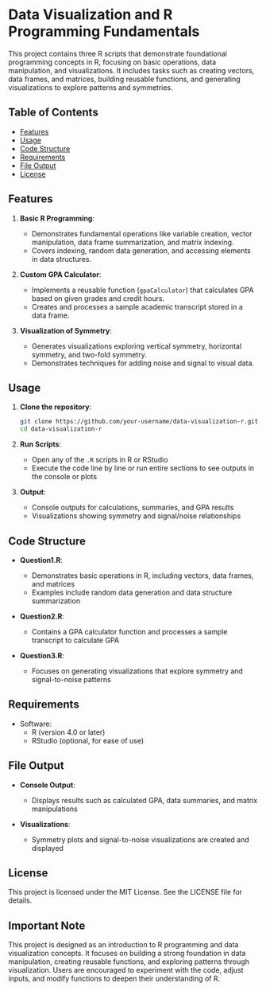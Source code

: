 # Data Visualization and R Programming Fundamentals

This project contains three R scripts that demonstrate foundational programming concepts in R, focusing on basic operations, data manipulation, and visualizations. It includes tasks such as creating vectors, data frames, and matrices, building reusable functions, and generating visualizations to explore patterns and symmetries.


## Table of Contents

- [Features](#features)
- [Usage](#usage)
- [Code Structure](#code-structure)
- [Requirements](#requirements)
- [File Output](#file-output)
- [License](#license)


## Features

1. **Basic R Programming**:
   - Demonstrates fundamental operations like variable creation, vector manipulation, data frame summarization, and matrix indexing.
   - Covers indexing, random data generation, and accessing elements in data structures.

2. **Custom GPA Calculator**:
   - Implements a reusable function (`gpaCalculator`) that calculates GPA based on given grades and credit hours.
   - Creates and processes a sample academic transcript stored in a data frame.

3. **Visualization of Symmetry**:
   - Generates visualizations exploring vertical symmetry, horizontal symmetry, and two-fold symmetry.
   - Demonstrates techniques for adding noise and signal to visual data.


## Usage

1. **Clone the repository**:
   ```bash
   git clone https://github.com/your-username/data-visualization-r.git
   cd data-visualization-r
   
2. **Run Scripts**:
   - Open any of the `.R` scripts in R or RStudio
   - Execute the code line by line or run entire sections to see outputs in the console or plots

3. **Output**:
   - Console outputs for calculations, summaries, and GPA results
   - Visualizations showing symmetry and signal/noise relationships
     

## Code Structure

- **Question1.R**:
  
  - Demonstrates basic operations in R, including vectors, data frames, and matrices
  - Examples include random data generation and data structure summarization
    
- **Question2.R**:
  
   - Contains a GPA calculator function and processes a sample transcript to calculate GPA
     
- **Question3.R**:
  
   - Focuses on generating visualizations that explore symmetry and signal-to-noise patterns
     

## Requirements

- Software:
   - R (version 4.0 or later)
   - RStudio (optional, for ease of use)

 
## File Output

- **Console Output**:

    - Displays results such as calculated GPA, data summaries, and matrix manipulations

- **Visualizations**:
  
    - Symmetry plots and signal-to-noise visualizations are created and displayed
 

## License

This project is licensed under the MIT License. See the LICENSE file for details.


## Important Note

This project is designed as an introduction to R programming and data visualization concepts. It focuses on building a strong foundation in data manipulation, creating reusable functions, and exploring patterns through visualization. Users are encouraged to experiment with the code, adjust inputs, and modify functions to deepen their understanding of R.
